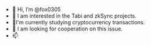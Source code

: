 - 👋 Hi, I’m @fox0305
- 👀 I am interested in the Tabi and zkSync projects.
- 🌱I'm currently studying cryptocurrency transactions.
- 💞️ I am looking for cooperation on this issue.
- 📫 


